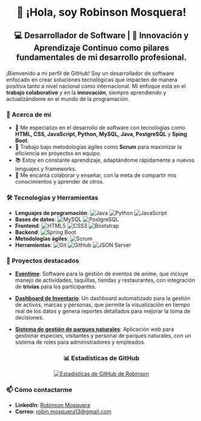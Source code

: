  # <p align="center"> 👋 ¡Hola, soy Robinson Mosquera!</p>

## <p align="center">💻 Desarrollador de Software | 🚀 Innovación y Aprendizaje Continuo como pilares fundamentales de mi desarrollo profesional.</p>

¡Bienvenido a mi perfil de GitHub! Soy un desarrollador de software enfocado en crear soluciones tecnológicas que impacten de manera positiva tanto a nivel nacional como internacional. Mi enfoque está en el **trabajo colaborativo** y en la **innovación**, siempre aprendiendo y actualizándome en el mundo de la programación.

### 🌟 Acerca de mí

- 🎯 Me especializo en el desarrollo de software con tecnologías como **HTML, CSS, JavaScript, Python, MySQL, Java, PostgreSQL** y **Sping Boot**.
- 🔄 Trabajo bajo metodologías ágiles como **Scrum** para maximizar la eficiencia en proyectos en equipo.
- 📚 Estoy en constante aprendizaje, adaptándome rápidamente a nuevos lenguajes y frameworks.
- 👥 Me encanta colaborar y enseñar, con la meta de compartir mis conocimientos y aprender de otros.
  
### 🛠️ Tecnologías y Herramientas

- **Lenguajes de programación**: ![Java](https://img.shields.io/badge/Java-ED8B00?style=for-the-badge&logo=java&logoColor=white) ![Python](https://img.shields.io/badge/Python-3776AB?style=for-the-badge&logo=python&logoColor=white) ![JavaScript](https://img.shields.io/badge/JavaScript-F7DF1E?style=for-the-badge&logo=javascript&logoColor=black) 
- **Bases de datos**: ![MySQL](https://img.shields.io/badge/MySQL-4479A1?style=for-the-badge&logo=mysql&logoColor=white) ![PostgreSQL](https://img.shields.io/badge/PostgreSQL-316192?style=for-the-badge&logo=postgresql&logoColor=white)
- **Frontend**: ![HTML5](https://img.shields.io/badge/HTML5-E34F26?style=for-the-badge&logo=html5&logoColor=white) ![CSS3](https://img.shields.io/badge/CSS3-1572B6?style=for-the-badge&logo=css3&logoColor=white) ![Bootstrap](https://img.shields.io/badge/Bootstrap-563D7C?style=for-the-badge&logo=bootstrap&logoColor=white)
- **Backend**: ![Spring Boot](https://img.shields.io/badge/Spring_Boot-6DB33F?style=for-the-badge&logo=spring-boot&logoColor=white)
- **Metodologías ágiles**: ![Scrum](https://img.shields.io/badge/Scrum-6DB33F?style=for-the-badge&logo=scrum&logoColor=white)
- **Herramientas**: ![Git](https://img.shields.io/badge/Git-F05032?style=for-the-badge&logo=git&logoColor=white) ![GitHub](https://img.shields.io/badge/GitHub-181717?style=for-the-badge&logo=github&logoColor=white) ![JSON Server](https://img.shields.io/badge/JSON-000000?style=for-the-badge&logo=json&logoColor=white)

### 🚀 Proyectos destacados

- **[Eventime](https://github.com/RobinsonMosqueraCubides/Eventime)**: Software para la gestión de eventos de anime, que incluye manejo de actividades, taquillas, tiendas y restaurantes, con integración de **trivias** para los participantes.
  
- **[Dashboard de Inventario](https://github.com/RobinsonMosqueraCubides/proyectoFiltroJs)**: Un dashboard automatizado para la gestión de activos, marcas y personas, que permite la visualización en tiempo real de los datos y genera reportes detallados para mejorar la toma de decisiones.

- **[Sistema de gestión de parques naturales](https://github.com/RobinsonMosqueraCubides/BBDD_ParquesNaturales)**: Aplicación web para gestionar especies, visitantes y personal de parques naturales, con un sistema de roles para administradores y empleados.

### <p align="center">📊 Estadísticas de GitHub</p>

<p align="center">
  <a href="https://github.com/RobinsonMosqueraCubides">
    <img src="https://github-readme-stats.vercel.app/api?username=RobinsonMosqueraCubides&show_icons=true&theme=default" alt="Estadísticas de GitHub de Robinson" />
  </a>
</p>

### 📫 Cómo contactarme

- **LinkedIn**: [Robinson Mosquera](https://www.linkedin.com/in/rmosqueracubides/)
- **Correo**: [robin.mosquera13@gmail.com](mailto:robin.mosquera13@gmail.com)
